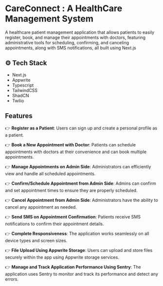 
# CareConnect :  A HealthCare Management System

A healthcare patient management application that allows patients to easily register, book, and manage their appointments with doctors, featuring administrative tools for scheduling, confirming, and canceling appointments, along with SMS notifications, all built using Next.js

## ⚙️ Tech Stack
- Next.js
- Appwrite
- Typescript
- TailwindCSS
- ShadCN
- Twilio

## Features

👉 **Register as a Patient**: Users can sign up and create a personal profile as a patient.

👉 **Book a New Appointment with Doctor**: Patients can schedule appointments with doctors at their convenience and can book multiple appointments.

👉 **Manage Appointments on Admin Side**: Administrators can efficiently view and handle all scheduled appointments.

👉 **Confirm/Schedule Appointment from Admin Side**: Admins can confirm and set appointment times to ensure they are properly scheduled.

👉 **Cancel Appointment from Admin Side**: Administrators have the ability to cancel any appointment as needed.

👉 **Send SMS on Appointment Confirmation**: Patients receive SMS notifications to confirm their appointment details.

👉 **Complete Responsiveness**: The application works seamlessly on all device types and screen sizes.

👉 **File Upload Using Appwrite Storage**: Users can upload and store files securely within the app using Appwrite storage services.

👉 **Manage and Track Application Performance Using Sentry**: The application uses Sentry to monitor and track its performance and detect any errors.




